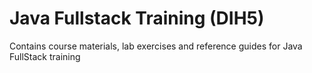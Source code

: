 # Java Fullstack Training (DIH5)
Contains course materials, lab exercises and reference guides for Java FullStack training
